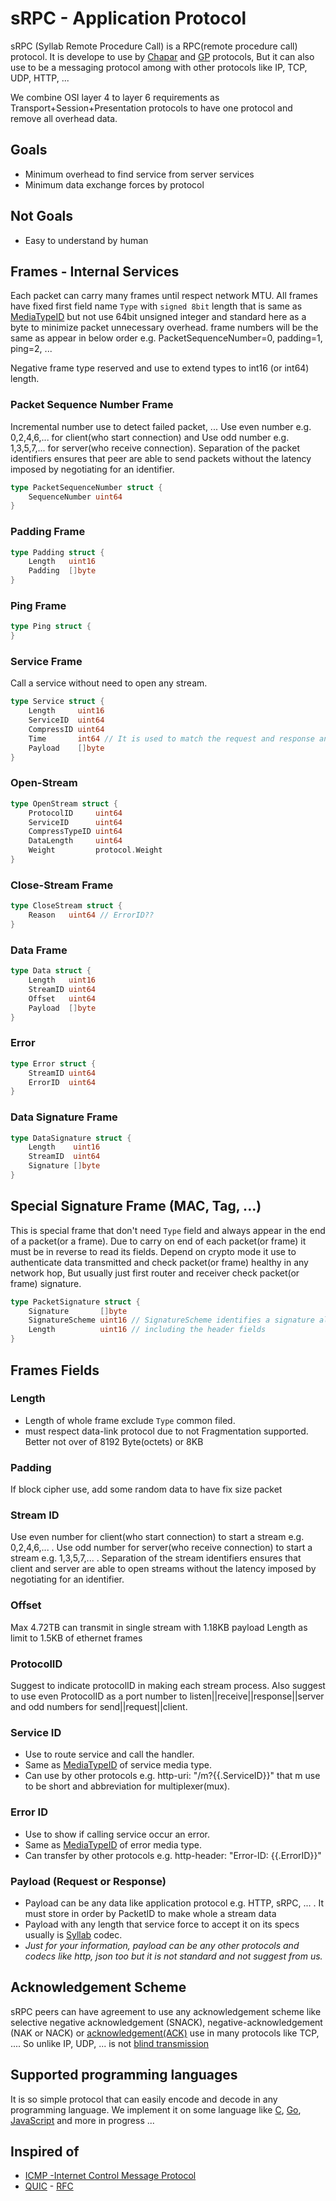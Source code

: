 # sRPC - Application Protocol
sRPC (Syllab Remote Procedure Call) is a RPC(remote procedure call) protocol. It is develope to use by [Chapar](./Chapar.md) and [GP](./Giti-Network.md) protocols, But it can also use to be a messaging protocol among with other protocols like IP, TCP, UDP, HTTP, ...

We combine OSI layer 4 to layer 6 requirements as Transport+Session+Presentation protocols to have one protocol and remove all overhead data.

## Goals
- Minimum overhead to find service from server services
- Minimum data exchange forces by protocol

## Not Goals
- Easy to understand by human

## Frames - Internal Services
Each packet can carry many frames until respect network MTU. All frames have fixed first field name `Type` with `signed 8bit` length that is same as [MediaTypeID](./media-type.md) but not use 64bit unsigned integer and standard here as a byte to minimize packet unnecessary overhead. frame numbers will be the same as appear in below order e.g. PacketSequenceNumber=0, padding=1, ping=2, ...

Negative frame type reserved and use to extend types to int16 (or int64) length.

### Packet Sequence Number Frame
Incremental number use to detect failed packet, ... Use even number e.g. 0,2,4,6,... for client(who start connection) and Use odd number e.g. 1,3,5,7,... for server(who receive connection). Separation of the packet identifiers ensures that peer are able to send packets without the latency imposed by negotiating for an identifier.
```go
type PacketSequenceNumber struct {
    SequenceNumber uint64
}
```

### Padding Frame
```go
type Padding struct {
    Length   uint16
    Padding  []byte
}
```

### Ping Frame
```go
type Ping struct {
}
```

### Service Frame
Call a service without need to open any stream.
```go
type Service struct {
	Length     uint16
	ServiceID  uint64
	CompressID uint64
	Time       int64 // It is used to match the request and response and drop if TTL
	Payload    []byte
}
```

### Open-Stream
```go
type OpenStream struct {
    ProtocolID     uint64
    ServiceID      uint64
    CompressTypeID uint64
    DataLength     uint64
    Weight         protocol.Weight
}
```

### Close-Stream Frame
```go
type CloseStream struct {
    Reason   uint64 // ErrorID??
}
```

### Data Frame
```go
type Data struct {
    Length   uint16
    StreamID uint64
    Offset   uint64
    Payload  []byte
}
```

### Error
```go
type Error struct {
    StreamID uint64
    ErrorID  uint64
}
```

### Data Signature Frame
```go
type DataSignature struct {
	Length    uint16
	StreamID  uint64
	Signature []byte
}
```

## Special Signature Frame (MAC, Tag, ...)
This is special frame that don't need `Type` field and always appear in the end of a packet(or a frame). Due to carry on end of each packet(or frame) it must be in reverse to read its fields. Depend on crypto mode it use to authenticate data transmitted and check packet(or frame) healthy in any network hop, But usually just first router and receiver check packet(or frame) signature.
```go
type PacketSignature struct {
    Signature       []byte
    SignatureScheme uint16 // SignatureScheme identifies a signature algorithm supported by TLS. See RFC 8446, Section 4.2.3.
    Length          uint16 // including the header fields
}
```

## Frames Fields

### Length
- Length of whole frame exclude `Type` common filed.
- must respect data-link protocol due to not Fragmentation supported. Better not over of 8192 Byte(octets) or 8KB

### Padding
If block cipher use, add some random data to have fix size packet

### Stream ID
Use even number for client(who start connection) to start a stream e.g. 0,2,4,6,... . Use odd number for server(who receive connection) to start a stream e.g. 1,3,5,7,... . Separation of the stream identifiers ensures that client and server are able to open streams without the latency imposed by negotiating for an identifier.

### Offset
Max 4.72TB can transmit in single stream with 1.18KB payload Length as limit to 1.5KB of ethernet frames

### ProtocolID
Suggest to indicate protocolID in making each stream process. Also suggest to use even ProtocolID as a port number to listen||receive||response||server and odd numbers for send||request||client.

### Service ID
- Use to route service and call the handler.
- Same as [MediaTypeID](./media-type.md) of service media type.
- Can use by other protocols e.g. http-uri: "/m?{{.ServiceID}}" that m use to be short and abbreviation for multiplexer(mux).

### Error ID
- Use to show if calling service occur an error.
- Same as [MediaTypeID](./media-type.md) of error media type.
- Can transfer by other protocols e.g. http-header: "Error-ID: {{.ErrorID}}"

### Payload (Request or Response)
- Payload can be any data like application protocol e.g. HTTP, sRPC, ... . It must store in order by PacketID to make whole a stream data
- Payload with any length that service force to accept it on its specs usually is [Syllab](./Syllab.md) codec.   
- *Just for your information, payload can be any other protocols and codecs like http, json too but it is not standard and not suggest from us.*

## Acknowledgement Scheme
sRPC peers can have agreement to use any acknowledgement scheme like selective negative acknowledgement (SNACK), negative-acknowledgement (NAK or NACK) or [acknowledgement(ACK)](https://en.wikipedia.org/wiki/Acknowledgement_(data_networks)) use in many protocols like TCP, .... So unlike IP, UDP, ... is not [blind transmission](https://en.wikipedia.org/wiki/Blind_transmission)

## Supported programming languages
It is so simple protocol that can easily encode and decode in any programming language. We implement it on some language like [C](), [Go](https://github.com/GeniusesGroup/libgo/blob/master/srpc), [JavaScript](https://github.com/GeniusesGroup/libjs/blob/master/polyfills/http.js) and more in progress ...

## Inspired of
- [ICMP -Internet Control Message Protocol](https://en.wikipedia.org/wiki/Internet_Control_Message_Protocol)
- [QUIC](https://en.wikipedia.org/wiki/QUIC) - [RFC](https://datatracker.ietf.org/doc/html/rfc9000) 
